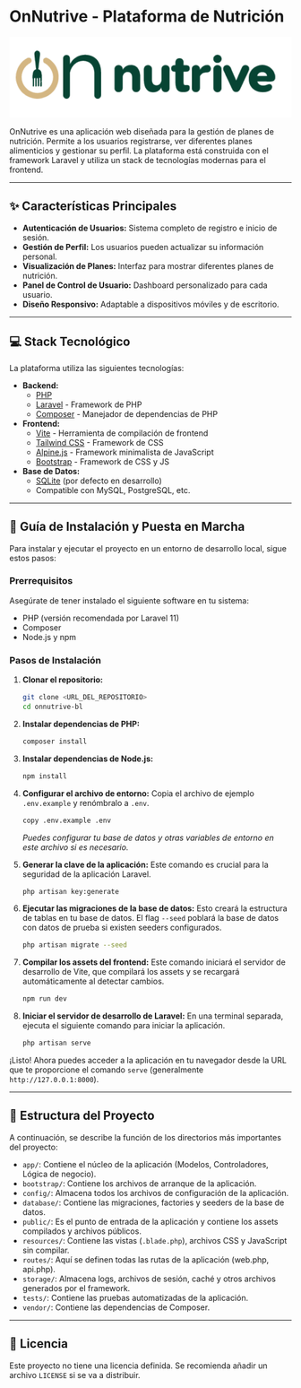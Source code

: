 # OnNutrive - Plataforma de Nutrición

![Logo](public/img/logobanner.png)

OnNutrive es una aplicación web diseñada para la gestión de planes de nutrición. Permite a los usuarios registrarse, ver diferentes planes alimenticios y gestionar su perfil. La plataforma está construida con el framework Laravel y utiliza un stack de tecnologías modernas para el frontend.

---

## ✨ Características Principales

*   **Autenticación de Usuarios:** Sistema completo de registro e inicio de sesión.
*   **Gestión de Perfil:** Los usuarios pueden actualizar su información personal.
*   **Visualización de Planes:** Interfaz para mostrar diferentes planes de nutrición.
*   **Panel de Control de Usuario:** Dashboard personalizado para cada usuario.
*   **Diseño Responsivo:** Adaptable a dispositivos móviles y de escritorio.

---

## 💻 Stack Tecnológico

La plataforma utiliza las siguientes tecnologías:

*   **Backend:**
    *   [PHP](https://www.php.net/)
    *   [Laravel](https://laravel.com/) - Framework de PHP
    *   [Composer](https://getcomposer.org/) - Manejador de dependencias de PHP
*   **Frontend:**
    *   [Vite](https://vitejs.dev/) - Herramienta de compilación de frontend
    *   [Tailwind CSS](https://tailwindcss.com/) - Framework de CSS
    *   [Alpine.js](https://alpinejs.dev/) - Framework minimalista de JavaScript
    *   [Bootstrap](https://getbootstrap.com/) - Framework de CSS y JS
*   **Base de Datos:**
    *   [SQLite](https://www.sqlite.org/) (por defecto en desarrollo)
    *   Compatible con MySQL, PostgreSQL, etc.

---

## 🚀 Guía de Instalación y Puesta en Marcha

Para instalar y ejecutar el proyecto en un entorno de desarrollo local, sigue estos pasos:

### Prerrequisitos

Asegúrate de tener instalado el siguiente software en tu sistema:
*   PHP (versión recomendada por Laravel 11)
*   Composer
*   Node.js y npm

### Pasos de Instalación

1.  **Clonar el repositorio:**
    ```bash
    git clone <URL_DEL_REPOSITORIO>
    cd onnutrive-bl
    ```

2.  **Instalar dependencias de PHP:**
    ```bash
    composer install
    ```

3.  **Instalar dependencias de Node.js:**
    ```bash
    npm install
    ```

4.  **Configurar el archivo de entorno:**
    Copia el archivo de ejemplo `.env.example` y renómbralo a `.env`.
    ```bash
    copy .env.example .env
    ```
    *Puedes configurar tu base de datos y otras variables de entorno en este archivo si es necesario.*

5.  **Generar la clave de la aplicación:**
    Este comando es crucial para la seguridad de la aplicación Laravel.
    ```bash
    php artisan key:generate
    ```

6.  **Ejecutar las migraciones de la base de datos:**
    Esto creará la estructura de tablas en tu base de datos. El flag `--seed` poblará la base de datos con datos de prueba si existen seeders configurados.
    ```bash
    php artisan migrate --seed
    ```

7.  **Compilar los assets del frontend:**
    Este comando iniciará el servidor de desarrollo de Vite, que compilará los assets y se recargará automáticamente al detectar cambios.
    ```bash
    npm run dev
    ```

8.  **Iniciar el servidor de desarrollo de Laravel:**
    En una terminal separada, ejecuta el siguiente comando para iniciar la aplicación.
    ```bash
    php artisan serve
    ```

¡Listo! Ahora puedes acceder a la aplicación en tu navegador desde la URL que te proporcione el comando `serve` (generalmente `http://127.0.0.1:8000`).

---

## 📂 Estructura del Proyecto

A continuación, se describe la función de los directorios más importantes del proyecto:

*   `app/`: Contiene el núcleo de la aplicación (Modelos, Controladores, Lógica de negocio).
*   `bootstrap/`: Contiene los archivos de arranque de la aplicación.
*   `config/`: Almacena todos los archivos de configuración de la aplicación.
*   `database/`: Contiene las migraciones, factories y seeders de la base de datos.
*   `public/`: Es el punto de entrada de la aplicación y contiene los assets compilados y archivos públicos.
*   `resources/`: Contiene las vistas (`.blade.php`), archivos CSS y JavaScript sin compilar.
*   `routes/`: Aquí se definen todas las rutas de la aplicación (web.php, api.php).
*   `storage/`: Almacena logs, archivos de sesión, caché y otros archivos generados por el framework.
*   `tests/`: Contiene las pruebas automatizadas de la aplicación.
*   `vendor/`: Contiene las dependencias de Composer.

---

## 📄 Licencia

Este proyecto no tiene una licencia definida. Se recomienda añadir un archivo `LICENSE` si se va a distribuir.
